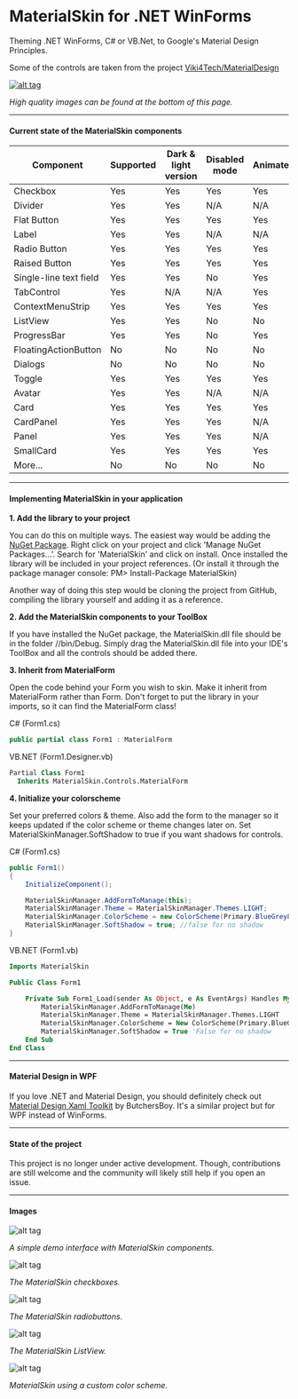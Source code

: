MaterialSkin for .NET WinForms
=====================

Theming .NET WinForms, C# or VB.Net, to Google's Material Design Principles.

Some of the controls are taken from the project [Viki4Tech/MaterialDesign](https://github.com/Viki4Tech/MaterialDesign)

<a href="https://www.youtube.com/watch?v=A8osVM_SXlg" target="_blank">![alt tag](http://i.imgur.com/JAttoOo.png)</a>

*High quality images can be found at the bottom of this page.*

---

#### Current state of the MaterialSkin components
Component | Supported | Dark & light version | Disabled mode | Animated
--- | --- | --- | --- | ---
Checkbox | Yes | Yes | Yes | Yes 
Divider | Yes | Yes | N/A | N/A 
Flat Button | Yes | Yes | Yes | Yes 
Label | Yes | Yes | N/A | N/A
Radio Button | Yes | Yes | Yes | Yes
Raised Button | Yes | Yes | Yes | Yes 
Single-line text field | Yes | Yes | No | Yes
TabControl | Yes | N/A | N/A | Yes
ContextMenuStrip | Yes | Yes | Yes | Yes
ListView | Yes | Yes | No | No
ProgressBar | Yes | Yes | No | Yes 
FloatingActionButton | No | No | No | No
Dialogs | No | No | No | No
Toggle | Yes | Yes | Yes | Yes
Avatar | Yes | Yes | N/A | N/A
Card | Yes | Yes | Yes | Yes
CardPanel | Yes | Yes | Yes | N/A
Panel | Yes | Yes | Yes | N/A
SmallCard | Yes | Yes | Yes | Yes
More... | No | No | No | No

---

#### Implementing MaterialSkin in your application

**1. Add the library to your project**

  You can do this on multiple ways. The easiest way would be adding the [NuGet Package](https://www.nuget.org/packages/MaterialSkin/). Right click on your project and click 'Manage NuGet Packages...'. Search for 'MaterialSkin' and click on install. Once installed the library will be included in your project references. (Or install it through the package manager console: PM> Install-Package MaterialSkin)

Another way of doing this step would be cloning the project from GitHub, compiling the library yourself and adding it as a reference.
  
**2. Add the MaterialSkin components to your ToolBox**

  If you have installed the NuGet package, the MaterialSkin.dll file should be in the folder //bin/Debug. Simply drag the MaterialSkin.dll file into your IDE's ToolBox and all the controls should be added there.
  
**3. Inherit from MaterialForm**

  Open the code behind your Form you wish to skin. Make it inherit from MaterialForm rather than Form. Don't forget to put the library in your imports, so it can find the MaterialForm class!
  
  C# (Form1.cs)
  ```cs
  public partial class Form1 : MaterialForm
  ```
  
  VB.NET (Form1.Designer.vb)
  ```vb
  Partial Class Form1
    Inherits MaterialSkin.Controls.MaterialForm
  ```
  
**4. Initialize your colorscheme**

  Set your preferred colors & theme. Also add the form to the manager so it keeps updated if the color scheme or theme changes later on.
  Set MaterialSkinManager.SoftShadow to true if you want shadows for controls.

C# (Form1.cs)
  ```cs
  public Form1()
  {
      InitializeComponent();

      MaterialSkinManager.AddFormToManage(this);
      MaterialSkinManager.Theme = MaterialSkinManager.Themes.LIGHT;
      MaterialSkinManager.ColorScheme = new ColorScheme(Primary.BlueGrey800, Primary.BlueGrey900, Primary.BlueGrey500, Accent.LightBlue200, TextShade.WHITE);
      MaterialSkinManager.SoftShadow = true; //false for no shadow
  }
  ```

VB.NET (Form1.vb)
```vb
Imports MaterialSkin

Public Class Form1

    Private Sub Form1_Load(sender As Object, e As EventArgs) Handles MyBase.Load
        MaterialSkinManager.AddFormToManage(Me)
        MaterialSkinManager.Theme = MaterialSkinManager.Themes.LIGHT
        MaterialSkinManager.ColorScheme = New ColorScheme(Primary.BlueGrey800, Primary.BlueGrey900, Primary.BlueGrey500, Accent.LightBlue200, TextShade.WHITE)
        MaterialSkinManager.SoftShadow = True 'False for no shadow
    End Sub
End Class
```

---

#### Material Design in WPF

If you love .NET and Material Design, you should definitely check out [Material Design Xaml Toolkit](https://github.com/ButchersBoy/MaterialDesignInXamlToolkit) by ButchersBoy. It's a similar project but for WPF instead of WinForms.

---


#### State of the project

This project is no longer under active development. Though, contributions are still welcome and the community will likely still help if you open an issue.

---

#### Images

![alt tag](http://i.imgur.com/Ub0N9Xf.png)

*A simple demo interface with MaterialSkin components.*

![alt tag](http://i.imgur.com/eIAtRkc.png)

*The MaterialSkin checkboxes.*

![alt tag](http://i.imgur.com/sAPyvdH.png)

*The MaterialSkin radiobuttons.*

![alt tag](http://i.imgur.com/3Zpuv6x.png)

*The MaterialSkin ListView.*

![alt tag](http://i.imgur.com/07MrJZQ.png)

*MaterialSkin using a custom color scheme.*
